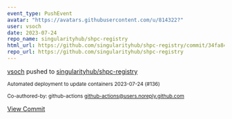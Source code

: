 ```yaml
---
event_type: PushEvent
avatar: "https://avatars.githubusercontent.com/u/814322?"
user: vsoch
date: 2023-07-24
repo_name: singularityhub/shpc-registry
html_url: https://github.com/singularityhub/shpc-registry/commit/34fa84f5fff7e996b102df6bcbce9b694fe0262d
repo_url: https://github.com/singularityhub/shpc-registry
---
```


<a href='https://github.com/vsoch' target='_blank'>vsoch</a> pushed to <a href='https://github.com/singularityhub/shpc-registry' target='_blank'>singularityhub/shpc-registry</a>

<small>Automated deployment to update containers 2023-07-24 (#136)

Co-authored-by: github-actions <github-actions@users.noreply.github.com></small>

<a href='https://github.com/singularityhub/shpc-registry/commit/34fa84f5fff7e996b102df6bcbce9b694fe0262d' target='_blank'>View Commit</a>